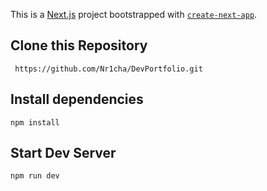 This is a [Next.js](https://nextjs.org) project bootstrapped with [`create-next-app`](https://github.com/vercel/next.js/tree/canary/packages/create-next-app).

## Clone this Repository

` https://github.com/Nr1cha/DevPortfolio.git`

## Install dependencies

`npm install`

## Start Dev Server

`npm run dev`
